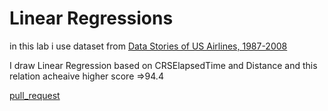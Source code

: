 # Linear Regressions
in this lab i use dataset from [Data Stories of US Airlines, 1987-2008](https://www.kaggle.com/prajitdatta/data-stories-of-us-airlines)

I draw Linear Regression based on CRSElapsedTime and Distance and this relation acheaive higher score =>94.4


[pull_request](https://github.com/monaSalih/linear_regressions/pull/1)

<!-- this file didnt show result -->
<!-- # DataFrame = pd.read_csv('./station.csv')CarPrice_Assignment.csv
# DataFrame = pd.read_csv('./Ecommerce_Customers.csv')
# DataFrame.head()
# DataFrame = pd.read_csv('./Car_Purchasing_Data.csv')
# DataFrame.head(5)
# DataFrame = pd.read_csv('./CarPrice_Assignment.csv')
# DataFrame.head(5)
# DataFrame = pd.read_csv('./CarPrice_Assignment.csv')
# DataFrame.head(5)
# DataFrame = pd.read_csv('./train.csv')
# DataFrame.head(5)
# DataFrame = pd.read_csv('./station.csv')
# DataFrame.head() -->